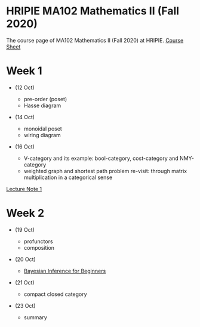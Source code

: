 # HRIPIE MA102 Mathematics II (Fall 2020)
The course page of MA102 Mathematics II (Fall 2020) at HRIPIE. [Course Sheet](MA102_Course_Sheet.pdf)

# Week 1
 
  
- (12 Oct) 
  - pre-order (poset)
  - Hasse diagram

- (14 Oct) 
  - monoidal poset
  - wiring diagram
  
- (16 Oct) 
  - V-category and its example: bool-category, cost-category and NMY-category
  - weighted graph and shortest path problem re-visit: through matrix multiplication in a categorical sense
  
[Lecture Note 1](Category_theory_note_1.pdf)
  
# Week 2

- (19 Oct) 
  - profunctors
  - composition 

- (20 Oct) 
  - [Bayesian Inference for Beginners](Bayesian_Inference.pdf)

- (21 Oct) 
  - compact closed category
  
- (23 Oct) 
  - summary 
